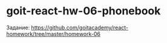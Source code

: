 # goit-react-hw-06-phonebook

Задание:
https://github.com/goitacademy/react-homework/tree/master/homework-06

